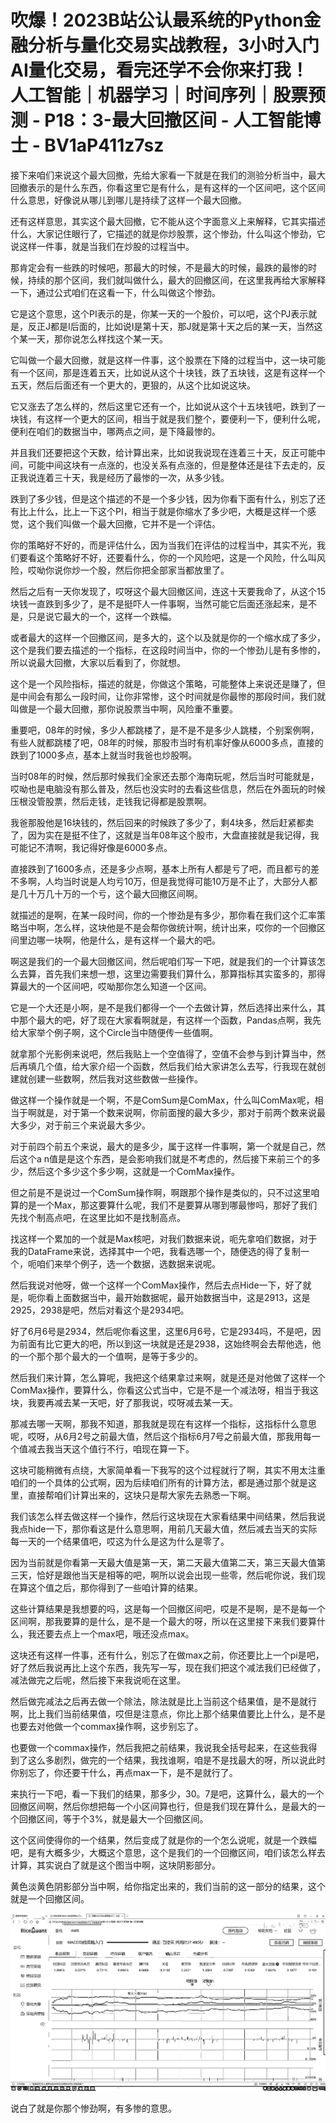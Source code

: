 # 吹爆！2023B站公认最系统的Python金融分析与量化交易实战教程，3小时入门AI量化交易，看完还学不会你来打我！人工智能｜机器学习｜时间序列｜股票预测 - P18：3-最大回撤区间 - 人工智能博士 - BV1aP411z7sz

接下来咱们来说这个最大回撤，先给大家看一下就是在我们的测验分析当中，最大回撤表示的是什么东西，你看这里它是有什么，是有这样的一个区间吧，这个区间什么意思，好像说从哪儿到哪儿是持续了这样一个最大回撤。

还有这样意思，其实这个最大回撤，它不能从这个字面意义上来解释，它其实描述什么，大家记住眼行了，它描述的就是你炒股票，这个惨劲，什么叫这个惨劲，它说这样一件事，就是当我们在炒股的过程当中。

那肯定会有一些跌的时候吧，那最大的时候，不是最大的时候，最跌的最惨的时候，持续的那个区间，我们就叫做什么，最大的回撤区间，在这里我再给大家解释一下，通过公式咱们在这看一下，什么叫做这个惨劲。

它是这个意思，这个PI表示的是，你某一天的一个股价，可以吧，这个PJ表示就是，反正J都是I后面的，比如说I是第十天，那J就是第十天之后的某一天，当然这个某一天，那你说怎么样找这个某一天。

它叫做一个最大回撤，就是这样一件事，这个股票在下降的过程当中，这一块可能有一个区间，那是连着五天，比如说从这个十块钱，跌了五块钱，这是有这样一个五天，然后后面还有一个更大的，更狠的，从这个比如说这块。

它又涨去了怎么样的，然后这里它还有一个，比如说从这个十五块钱吧，跌到了一块钱，有这样一个更大的区间，相当于就是我们整个，要便利一下，便利什么呢，便利在咱们的数据当中，哪两点之间，是下降最惨的。

并且我们还要把这个天数，给计算出来，比如说我说现在连着三十天，反正可能中间，可能中间这块有一点涨的，也没关系有点涨的，但是整体还是往下去走的，反正我说连着三十天，我是经历了最惨的一次，从多少钱。

跌到了多少钱，但是这个描述的不是一个多少钱，因为你看下面有什么，别忘了还有比上什么，比上一下这个PI，相当于就是你缩水了多少吧，大概是这样一个感觉，这个我们叫做一个最大回撤，它并不是一个评估。

你的策略好不好的，而是评估什么，因为当我们在评估的过程当中，其实不光，我们要看这个策略好不好，还要看什么，你的一个风险吧，这是一个风险，什么叫风险，哎呦你说你炒一个股，然后你把全部家当都放里了。

然后之后有一天你发现了，哎呀这个最大回撤区间，连这十天要我命了，从这个15块钱一直跌到多少了，是不是挺吓人一件事啊，当然可能它后面还涨起来，是不是，只是说它最大的一个，这样一个跌幅。

或者最大的这样一个回撤区间，是多大的，这个以及就是你的一个缩水成了多少，这个是我们要去描述的一个指标，在这段时间当中，你的一个惨劲儿是有多惨的，所以说最大回撤，大家以后看到了，你就想。

这个是一个风险指标，描述的就是，你做这个策略，可能整体上来说还是赚了，但是中间会有那么一段时间，让你非常惨，这个时间就是你最惨的那段时间，我们就叫做是一个最大回撤，那你说股票当中啊，风险重不重要。

重要吧，08年的时候，多少人都跳楼了，是不是不是多少人跳楼，个别案例啊，有些人就都跳楼了吧，08年的时候，那股市当时有机率好像从6000多点，直接的跌到了1000多点，基本上就当时我爸也炒股啊。

当时08年的时候，然后那时候我们全家还去那个海南玩呢，然后当时可能就是，哎呦也是电脑没有那么普及，然后也没实时的去看这些信息，然后在外面玩的时候压根没管股票，然后走钱，走钱我记得都是股票啊。

我爸那股他是16块钱的，然后回来的时候跌了多少了，剩4块多，然后赶紧都卖了，因为实在是挺不住了，这就是当年08年这个股市，大盘直接就是我记得，我可能记不清啊，我记得好像是6000多点。

直接跌到了1600多点，还是多少点啊，基本上所有人都是亏了吧，而且都亏的差不多啊，人均当时说是人均亏10万，但是我觉得可能10万是不止了，大部分人都是几十万几十万的一个亏，这个最大回撤区间啊。

就描述的是啊，在某一段时间，你的一个惨劲是有多少，那你看在我们这个汇率策略当中啊，怎么样，这块他是不是会帮你做统计啊，统计出来，哎你的一个回撤区间里边哪一块啊，他是什么，是有这样一个最大的吧。

啊这是我们的一个最大回撤区间，然后呢咱们写一下吧，就是我们的一个计算该怎么去算，首先我们来想一想，这里边需要我们算什么，那算指标其实蛮多的，那得算最大的一个区间吧，哎呦那你怎么知道一个区间。

它是一个大还是小啊，是不是我们都得一个一个去做计算，然后选择出来什么，其中那个最大的吧，好了现在大家看啊就是，有这样一个函数，Pandas点啊，我先给大家举个例子啊，这个Circle当中随便传一些值啊。

就拿那个光影例来说吧，然后我贴上一个空值得了，空值不会参与到计算当中，然后再填几个值，给大家介绍一个函数，然后我们给大家讲怎么去写，行我现在就创建就创建一些数啊，然后我对这些数做一些操作。

做这样一个操作就是一个啊，不是ComSum是ComMax，什么叫ComMax呢，相当于啊就是，对于第一个数来说啊，你前面搜的最大多少，那对于前两个数来说最大多少，对于前三个来说最大多少。

对于前四个前五个来说，最大的是多少，属于这样一件事啊，第一个就是自己，然后这个a n值是是这个东西，是会影响我们就是不考虑的，然后接下来前三个的多少，然后这个多少这个多少啊，这就是一个ComMax操作。

但之前是不是说过一个ComSum操作啊，啊跟那个操作是类似的，只不过这里咱算的是一个Max，那这要算什么呢，我们不是要算从哪到哪最惨吗，那好了我们先找个制高点吧，在这里比如不是找制高点。

找这样一个累加的一个就是Max核吧，对我们数据来说，呃先拿咱们数据，对于我的DataFrame来说，选择其中一个吧，我看选哪一个，随便选的得了复制一个，呃咱们来举个例子，选一个数据，选数据来说呢。

然后我说对他呀，做一个这样一个ComMax操作，然后去点Hide一下，好了就是，呃你看上面数据当中，最开始数据呢，最开始数据当中，这是2913，这是2925，2938是吧，然后对看这个是2934吧。

好了6月6号是2934，然后呢你看这里，这里6月6号，它是2934吗，不是吧，因为前面有比它更大的吧，所以到这一块就是还是2938，这始终啊会去帮他选，他的一个那个那个最大的一个值啊，是等于多少的。

然后我们来计算，怎么算呢，我把这个结果拿过来啊，就是还是对他做了这样一个ComMax操作，要算什么，你看这公式当中，它是不是一个减法呀，相当于我这块，我要再减去某一天吧，好了那我说，哎呀减去某一天。

那减去哪一天啊，那我不知道，那我就是现在有这样一个指标，这指标什么意思呢，哎呀，从6月2号之前最大值，然后这个指标6月7号之前最大值，那我用每一个值减去我当天这个值行不行，咱现在算一下。

这块可能稍微有点绕，大家简单看一下我写的这个过程就行了啊，其实不用太注重咱们的一个具体的公式啊，因为后续咱们所有的计算方法，都是通过那个就是这里，直接帮咱们计算出来的，这块只是帮大家先去熟悉一下啊。

我们该怎么样去做这样一个操作，然后行这块现在大家看结果中间结果，然后我说我点hide一下，那你看这是什么意思啊，用前几天最大值，然后减去当天的实际每一天的一个结果值吧，哎这为什么是这为什么是零了。

因为当前就是你看第一天最大值是第一天，第二天最大值第二天，第三天最大值第三天，恰好是跟他当天是相等的吧，啊所以说会出现一些零，然后呢你说，我们现在算这个值之后，那你得到了一些咱计算的结果。

这些计算结果是我想要的吗，这是每一个回撤区间吧，哎是不是啊，是不是每一个区间啊，那我要算的是什么，是不是一个最大的呀，所以在这里接下来我们要算什么，我还要去点上一个max吧，哦还没点max。

这块还有这样一件事，还有什么，别忘了在做max之前，你还要比上一个pi是吧，好了然后我说再比上这个东西，我先写一写，现在我们把这个减法我们已经做了，减法做完之后呢，然后接下来我说呃在这里。

然后做完减法之后再去做一个除法，除法就是比上当前这个结果值，是不是就行啊，比上我们当前结果值，哎但是注意点，你比上那个结果值要比上什么，是不是也要去对他做一个commax操作啊，这步别忘了。

也要做一个commax操作，然后我把之前结果，我说我全括号起来，在这些我得到了这么多剧烈，做完的一个结果，我找谁啊，咱是不是找最大的呀，所以说此时你别忘了，你还要干什么，再点max一下，是不是就行了。

来执行一下吧，看一下我们的结果，那多少，30。7是吧，这算什么，最大的一个回撤区间啊，然后你想把每一个小区间算也行，但是我们现在算什么，是最大的一个回撤区间，等于个3%，就是最大一个回撤区间。

这个区间使得你的一个结果，然后变成了就是你的一个怎么说呢，就是一个跌幅吧，是有大概多少，大概这个意思，这个是我们的一个回撤区间，咱们该怎么样去计算，其实说白了就是这个图当中啊，这块阴影部分。

黄色淡黄色阴影部分当中啊，给你指定出来的，我们当前的这一部分的结果，这个就是一个回撤区间。

![](img/4b6df91fc644cf80df4ebfe825be728d_1.png)

说白了就是你那个惨劲啊，有多惨的意思。